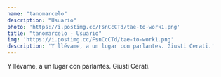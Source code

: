 ```yaml
---
name: "tanomarcelo"
description: "Usuario"
photo: 'https://i.postimg.cc/FsnCcCTd/tae-to-work1.png'
title: "tanomarcelo - Usuario"
img: 'https://i.postimg.cc/FsnCcCTd/tae-to-work1.png'
description: 'Y llévame, a un lugar con parlantes. Giusti Cerati.'
---
```


Y llévame, a un lugar con parlantes. Giusti Cerati.
